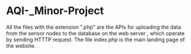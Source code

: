 # AQI-_Minor-Project
All the files with the extension ".php" are the APIs for uploading the data from the sensor nodes to the database on the web server , which operate by sending HTTTP request. The file index.php is the main landing page of the website.
